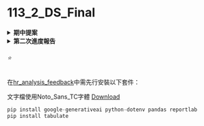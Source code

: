 # 113_2_DS_Final

<details>
  <summary><strong>期中提案</strong></summary>

  [提案影片 YouTube 連結](https://youtu.be/qAA3lzzANrg)
  
</details>


<details>
  <summary><strong>第二次進度報告</strong></summary>

  [影片 YouTube 連結](https://youtu.be/xobWjNFoGiE)
  
</details>

<h6>⭐️</h6>

在[hr_analysis_feedback](https://github.com/Lianin1/113_2_DS_Final/blob/main/hr_analysis_feedback.py)中需先行安裝以下套件：

文字檔使用Noto_Sans_TC字體
[Download](https://fonts.google.com/download/next-steps)

```python
pip install google-generativeai python-dotenv pandas reportlab
pip install tabulate

